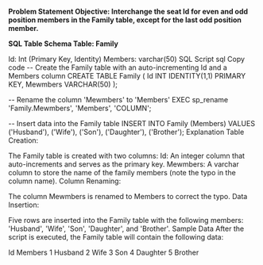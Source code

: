 **Problem Statement
Objective: Interchange the seat Id for even and odd position members in the Family table, except for the last odd position member.**

**SQL Table Schema
Table: Family**

Id: Int (Primary Key, Identity)
Members: varchar(50)
SQL Script
sql
Copy code
-- Create the Family table with an auto-incrementing Id and a Members column
CREATE TABLE Family (
    Id INT IDENTITY(1,1) PRIMARY KEY,
    Mewmbers VARCHAR(50)
);

-- Rename the column 'Mewmbers' to 'Members'
EXEC sp_rename 'Family.Mewmbers', 'Members', 'COLUMN';

-- Insert data into the Family table
INSERT INTO Family (Members) 
VALUES ('Husband'), ('Wife'), ('Son'), ('Daughter'), ('Brother');
Explanation
Table Creation:

The Family table is created with two columns:
Id: An integer column that auto-increments and serves as the primary key.
Mewmbers: A varchar column to store the name of the family members (note the typo in the column name).
Column Renaming:

The column Mewmbers is renamed to Members to correct the typo.
Data Insertion:

Five rows are inserted into the Family table with the following members: 'Husband', 'Wife', 'Son', 'Daughter', and 'Brother'.
Sample Data
After the script is executed, the Family table will contain the following data:

Id	Members
1	Husband
2	Wife
3	Son
4	Daughter
5	Brother
